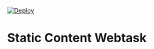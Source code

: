 [![Deploy](http://cdn.auth0.com/extensions/assets/badge.svg)](https://webtask-button-brlscqehvq.now.sh)

# Static Content Webtask
